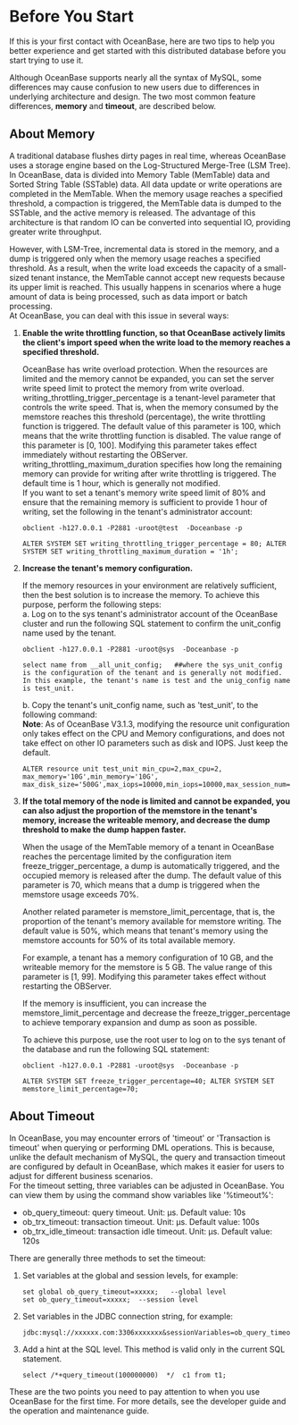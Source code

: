 # Before You Start

If this is your first contact with OceanBase, here are two tips to help you better experience and get started with this distributed database before you start trying to use it. 

Although OceanBase supports nearly all the syntax of MySQL, some differences may cause confusion to new users due to differences in underlying architecture and design. The two most common feature differences, **memory** and **timeout**, are described below. 
<a name="yZC2R"></a>

## About Memory
A traditional database flushes dirty pages in real time, whereas OceanBase uses a storage engine based on the Log-Structured Merge-Tree (LSM Tree). In OceanBase, data is divided into Memory Table (MemTable) data and Sorted String Table (SSTable) data. All data update or write operations are completed in the MemTable. When the memory usage reaches a specified threshold, a compaction is triggered, the MemTable data is dumped to the SSTable, and the active memory is released. The advantage of this architecture is that random IO can be converted into sequential IO, providing greater write throughput. 

However, with LSM-Tree, incremental data is stored in the memory, and a dump is triggered only when the memory usage reaches a specified threshold. As a result, when the write load exceeds the capacity of a small-sized tenant instance, the MemTable cannot accept new requests because its upper limit is reached. This usually happens in scenarios where a huge amount of data is being processed, such as data import or batch processing. <br />At OceanBase, you can deal with this issue in several ways:

1. **Enable the write throttling function, so that OceanBase actively limits the client's import speed when the write load to the memory reaches a specified threshold.**

    OceanBase has write overload protection. When the resources are limited and the memory cannot be expanded, you can set the server write speed limit to protect the memory from write overload. <br />writing_throttling_trigger_percentage is a tenant-level parameter that controls the write speed. That is, when the memory consumed by the memstore reaches this threshold (percentage), the write throttling function is triggered. The default value of this parameter is 100, which means that the write throttling function is disabled. The value range of this parameter is [0, 100]. Modifying this parameter takes effect immediately without restarting the OBServer. <br />writing_throttling_maximum_duration specifies how long the remaining memory can provide for writing after write throttling is triggered. The default time is 1 hour, which is generally not modified. <br />If you want to set a tenant's memory write speed limit of 80% and ensure that the remaining memory is sufficient to provide 1 hour of writing, set the following in the tenant's administrator account:
    ```
    obclient -h127.0.0.1 -P2881 -uroot@test  -Doceanbase -p

    ALTER SYSTEM SET writing_throttling_trigger_percentage = 80; ALTER SYSTEM SET writing_throttling_maximum_duration = '1h';
    ```

2. **Increase the tenant's memory configuration.**

    If the memory resources in your environment are relatively sufficient, then the best solution is to increase the memory. To achieve this purpose, perform the following steps:
    <br />a. Log on to the sys tenant's administrator account of the OceanBase cluster and run the following SQL statement to confirm the unit_config name used by the tenant. 
    ```
    obclient -h127.0.0.1 -P2881 -uroot@sys  -Doceanbase -p

    select name from __all_unit_config;   ##where the sys_unit_config is the configuration of the tenant and is generally not modified. In this example, the tenant's name is test and the unig_config name is test_unit.
    ```

    b. Copy the tenant's unit_config name, such as 'test_unit', to the following command: <br />**Note**: As of OceanBase V3.1.3, modifying the resource unit configuration only takes effect on the CPU and Memory configurations, and does not take effect on other IO parameters such as disk and IOPS. Just keep the default. 
    ```
    ALTER resource unit test_unit min_cpu=2,max_cpu=2, max_memory='10G',min_memory='10G', max_disk_size='500G',max_iops=10000,min_iops=10000,max_session_num=10000; 
    ```

3. **If the total memory of the node is limited and cannot be expanded, you can also adjust the proportion of the memstore in the tenant's memory, increase the writeable memory, and decrease the dump threshold to make the dump happen faster.**

    When the usage of the MemTable memory of a tenant in OceanBase reaches the percentage limited by the configuration item freeze_trigger_percentage, a dump is automatically triggered, and the occupied memory is released after the dump. The default value of this parameter is 70, which means that a dump is triggered when the memstore usage exceeds 70%. 

    Another related parameter is memstore_limit_percentage, that is, the proportion of the tenant's memory available for memstore writing. The default value is 50%, which means that tenant's memory using the memstore accounts for 50% of its total available memory. 

    For example, a tenant has a memory configuration of 10 GB, and the writeable memory for the memstore is 5 GB. The value range of this parameter is [1, 99]. Modifying this parameter takes effect without restarting the OBServer. 

    If the memory is insufficient, you can increase the memstore_limit_percentage and decrease the freeze_trigger_percentage to achieve temporary expansion and dump as soon as possible.  

    To achieve this purpose, use the root user to log on to the sys tenant of the database and run the following SQL statement:
    ```
    obclient -h127.0.0.1 -P2881 -uroot@sys  -Doceanbase -p

    ALTER SYSTEM SET freeze_trigger_percentage=40; ALTER SYSTEM SET memstore_limit_percentage=70; 
    ```

<a name="gJvuS"></a>

## About Timeout
In OceanBase, you may encounter errors of 'timeout' or 'Transaction is timeout' when querying or performing DML operations. This is because, unlike the default mechanism of MySQL, the query and transaction timeout are configured by default in OceanBase, which makes it easier for users to adjust for different business scenarios. <br />For the timeout setting, three variables can be adjusted in OceanBase. You can view them by using the command show variables like '%timeout%':

- ob_query_timeout: query timeout. Unit: μs. Default value: 10s
- ob_trx_timeout: transaction timeout. Unit: μs. Default value: 100s
- ob_trx_idle_timeout: transaction idle timeout. Unit: μs. Default value: 120s

There are generally three methods to set the timeout:

1. Set variables at the global and session levels, for example:
    ```
    set global ob_query_timeout=xxxxx;   --global level
    set ob_query_timeout=xxxxx;  --session level
    ```

2. Set variables in the JDBC connection string, for example:
    ```
    jdbc:mysql://xxxxxx.com:3306xxxxxxx&sessionVariables=ob_query_timeout=60000000000,ob_trx_timeout=60000000000&xxxx
    ```

3. Add a hint at the SQL level. This method is valid only in the current SQL statement.
    ```
    select /*+query_timeout(100000000)  */  c1 from t1; 
    ```
These are the two points you need to pay attention to when you use OceanBase for the first time. For more details, see the developer guide and the operation and maintenance guide. 
